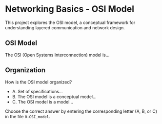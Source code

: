 # Networking Basics - OSI Model

This project explores the OSI model, a conceptual framework for understanding layered communication and network design.

## OSI Model

The OSI (Open Systems Interconnection) model is...

## Organization

How is the OSI model organized?

- A. Set of specifications...
- B. The OSI model is a conceptual model...
- C. The OSI model is a model...

Choose the correct answer by entering the corresponding letter (A, B, or C) in the file `0-OSI_model`.
